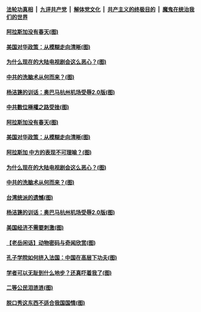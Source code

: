 

####  [法轮功真相](../../../../basic/blob/master/README.md?t=03230031) &nbsp;|&nbsp; [九评共产党](../../../../9ping.md/blob/master/README.md?t=03230031) &nbsp;|&nbsp; [解体党文化](../../../../jtdwh.md/blob/master/README.md?t=03230031)  &nbsp;|&nbsp; [共产主义的终极目的](../../../../gczydzjmd.md/blob/master/README.md?t=03230031) &nbsp;|&nbsp; [魔鬼在统治我们的世界](../../../../mgztzwmdsj.md/blob/master/README.md?t=03230031) 


#### [阿拉斯加没有春天(图)](../pages/p4/966306.md?t=03230031) 

#### [美国对华政策：从模糊走向清晰(图)](../pages/p4/966294.md?t=03230031) 

#### [为什么现在的大陆电视剧会这么恶心？(图)](../pages/p4/966285.md?t=03230031) 

#### [中共的洗脑术从何而来？(图)](../pages/p4/966075.md?t=03230031) 

#### [杨洁篪的训话：奥巴马杭州机场受辱2.0版(图)](../pages/p4/966194.md?t=03230031) 


#### [中共數位極權之路受挫(图)](../pages/p4/966320.md?t=03230031) 


#### [阿拉斯加没有春天(图)](../pages/p4/966306.md?t=03230031) 

#### [美国对华政策：从模糊走向清晰(图)](../pages/p4/966294.md?t=03230031) 

#### [阿拉斯加 中方的表现不可理喻？(图)](../pages/p4/966291.md?t=03230031) 

#### [为什么现在的大陆电视剧会这么恶心？(图)](../pages/p4/966285.md?t=03230031) 


#### [中共的洗脑术从何而来？(图)](../pages/p4/966075.md?t=03230031) 

#### [台湾统派的遗憾(图)](../pages/p4/966081.md?t=03230031) 

#### [杨洁篪的训话：奥巴马杭州机场受辱2.0版(图)](../pages/p4/966194.md?t=03230031) 

#### [美国经济不需要刺激(图)](../pages/p4/966105.md?t=03230031) 




#### [【老岳闲话】动物密码与奇闻欣赏(图)](../pages/p4/966112.md?t=03230031) 

#### [孔子学院如何挤入法国：中国在高层下功夫(图)](../pages/p4/966093.md?t=03230031) 

#### [学者可以无耻到什么地步？还真吓着我了(图)](../pages/p4/966091.md?t=03230031) 

#### [二等公民泪涟涟(图)](../pages/p4/966101.md?t=03230031) 

#### [脱口秀这东西不适合我国国情(图)](../pages/p4/966089.md?t=03230031) 

